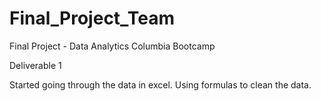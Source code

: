 # Final_Project_Team
Final Project - Data Analytics Columbia Bootcamp


Deliverable 1

Started going through the data in excel. Using formulas to clean the data. 
